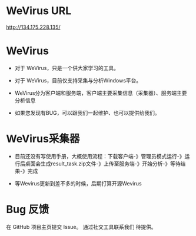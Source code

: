# WeVirus URL
http://134.175.228.135/

# WeVirus
- 对于 WeVirus，只是一个供大家学习的工具。

- 对于 WeVirus，目前仅支持采集与分析Windows平台。

- WeVirus分为客户端和服务端，客户端主要采集信息（采集器）、服务端主要分析信息

- 如果您发现有BUG，可以跟我们一起维护、也可以提供给我们。

# WeVirus采集器
- 目前还没有写使用手册，大概使用流程：下载客户端-》管理员模式运行-》运行后桌面会生成result_task.zip文件-》上传至服务端-》开始分析-》等待结果-》完成

- 等Wevirus更新到差不多的时候，后期打算开源Wevirus


# Bug 反馈
在 GitHub 项目主页提交 Issue。
通过社交工具联系我们 待提供。
